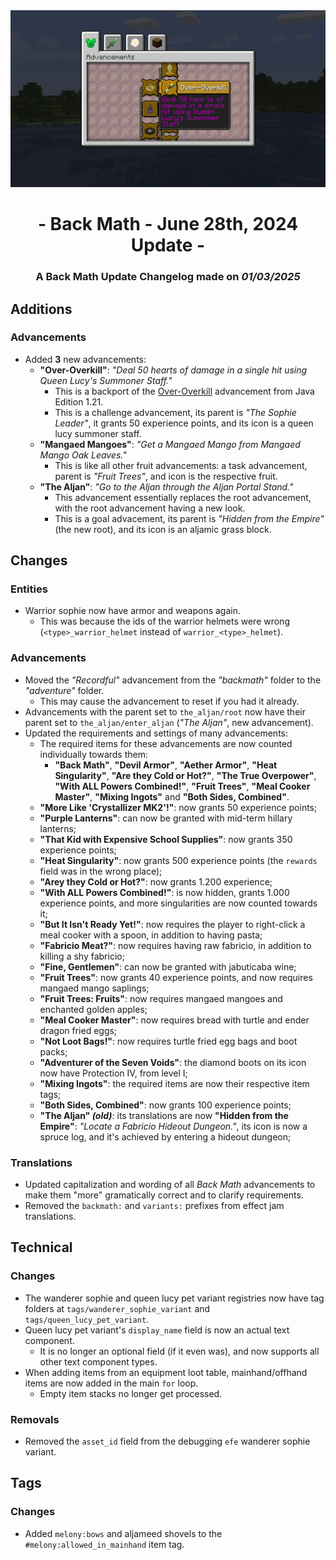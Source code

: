 <div style="text-align: center;"> <img src=ChangelogPhoto.png width="1500"> </div>

# <div style="text-align: center;">- Back Math - June 28th, 2024 Update -</div>
### <div style="text-align: center;">A Back Math Update Changelog made on *01/03/2025*</div>

## Additions
### Advancements
- Added **3** new advancements:
  - **"Over-Overkill"**: *"Deal 50 hearts of damage in a single hit using Queen Lucy's Summoner Staff."*
    - This is a backport of the [Over-Overkill](https://minecraft.wiki/w/Advancement#Over-Overkill) advancement from Java Edition 1.21.
    - This is a challenge advancement, its parent is *"The Sophie Leader"*, it grants 50 experience points, and its icon is a queen lucy summoner staff.
  - **"Mangaed Mangoes"**: *"Get a Mangaed Mango from Mangaed Mango Oak Leaves."*
    - This is like all other fruit advancements: a task advancement, parent is *"Fruit Trees"*, and icon is the respective fruit.
  - **"The Aljan"**: *"Go to the Aljan through the Aljan Portal Stand."*
    - This advancement essentially replaces the root advancement, with the root advancement having a new look.
    - This is a goal advacement, its parent is *"Hidden from the Empire"* (the new root), and its icon is an aljamic grass block.

## Changes
### Entities
- Warrior sophie now have armor and weapons again.
  - This was because the ids of the warrior helmets were wrong (`<type>_warrior_helmet` instead of `warrior_<type>_helmet`).

### Advancements
- Moved the *"Recordful"* advancement from the *"backmath"* folder to the *"adventure"* folder.
  - This may cause the advancement to reset if you had it already.
- Advancements with the parent set to `the_aljan/root` now have their parent set to `the_aljan/enter_aljan` (*"The Aljan"*, new advancement).
- Updated the requirements and settings of many advancements:
  - The required items for these advancements are now counted individually towards them:
    - **"Back Math"**, **"Devil Armor"**, **"Aether Armor"**, **"Heat Singularity"**, **"Are they Cold or Hot?"**, **"The True Overpower"**, **"With ALL Powers Combined!"**, **"Fruit Trees"**, **"Meal Cooker Master"**, **"Mixing Ingots"** and **"Both Sides, Combined"**.
  - **"More Like 'Crystallizer MK2'!"**: now grants 50 experience points;
  - **"Purple Lanterns"**: can now be granted with mid-term hillary lanterns;
  - **"That Kid with Expensive School Supplies"**: now grants 350 experience points;
  - **"Heat Singularity"**: now grants 500 experience points (the `rewards` field was in the wrong place);
  - **"Arey they Cold or Hot?"**: now grants 1.200 experience;
  - **"With ALL Powers Combined!"**: is now hidden, grants 1.000 experience points, and more singularities are now counted towards it;
  - **"But It Isn't Ready Yet!"**: now requires the player to right-click a meal cooker with a spoon, in addition to having pasta;
  - **"Fabricio Meat?"**: now requires having raw fabricio, in addition to killing a shy fabricio;
  - **"Fine, Gentlemen"**: can now be granted with jabuticaba wine;
  - **"Fruit Trees"**: now grants 40 experience points, and now requires mangaed mango saplings;
  - **"Fruit Trees: Fruits"**: now requires mangaed mangoes and enchanted golden apples;
  - **"Meal Cooker Master"**: now requires bread with turtle and ender dragon fried eggs;
  - **"Not Loot Bags!"**: now requires turtle fried egg bags and boot packs;
  - **"Adventurer of the Seven Voids"**: the diamond boots on its icon now have Protection IV, from level I;
  - **"Mixing Ingots"**: the required items are now their respective item tags;
  - **"Both Sides, Combined"**: now grants 100 experience points;
  - **"The Aljan" *(old)***: its translations are now **"Hidden from the Empire"**: *"Locate a Fabricio Hideout Dungeon."*, its icon is now a spruce log, and it's achieved by entering a hideout dungeon;

### Translations
- Updated capitalization and wording of all *Back Math* advancements to make them "more" gramatically correct and to clarify requirements.
- Removed the `backmath:` and `variants:` prefixes from effect jam translations.

## Technical
### Changes
- The wanderer sophie and queen lucy pet variant registries now have tag folders at `tags/wanderer_sophie_variant` and `tags/queen_lucy_pet_variant`.
- Queen lucy pet variant's `display_name` field is now an actual text component.
  - It is no longer an optional field (if it even was), and now supports all other text component types.
- When adding items from an equipment loot table, mainhand/offhand items are now added in the main `for` loop.
  - Empty item stacks no longer get processed.

### Removals
- Removed the `asset_id` field from the debugging `efe` wanderer sophie variant.

## Tags
### Changes
- Added `melony:bows` and aljameed shovels to the `#melony:allowed_in_mainhand` item tag.